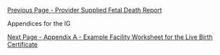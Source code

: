 [Previous Page - Provider Supplied Fetal Death Report](provider_supplied_fetal_death_report.html)

Appendices for the IG

[Next Page - Appendix A - Example Facility Worksheet for the Live Birth Certificate](appendix_a_-_example_facility_worksheet_for_the_live_birth_certificate.html)